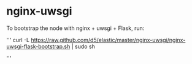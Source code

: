 # nginx-uwsgi

To bootstrap the node with nginx + uwsgi + Flask, run:

'''
curl -L https://raw.github.com/d5/elastic/master/nginx-uwsgi/nginx-uwsgi-flask-bootstrap.sh | sudo sh

'''

